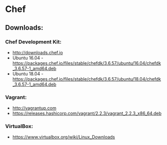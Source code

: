 # Chef

## Downloads:
### Chef Development Kit:
* http://downloads.chef.io
* Ubuntu 16.04 - https://packages.chef.io/files/stable/chefdk/3.6.57/ubuntu/16.04/chefdk_3.6.57-1_amd64.deb
* Ubuntu 18.04 - https://packages.chef.io/files/stable/chefdk/3.6.57/ubuntu/18.04/chefdk_3.6.57-1_amd64.deb
### Vagrant:
* http://vagrantup.com
* https://releases.hashicorp.com/vagrant/2.2.3/vagrant_2.2.3_x86_64.deb
### VirtualBox:
* https://www.virtualbox.org/wiki/Linux_Downloads
